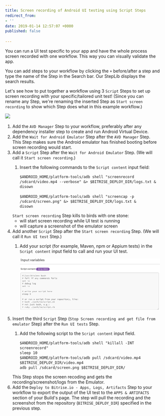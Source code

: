 ```yaml
---
title: Screen recording of Android UI testing using Script Steps
redirect_from:
- ''
date: 2019-01-14 12:57:07 +0000
published: false

---
```

You can run a UI test specific to your app and have the whole process screen recorded with one workflow. This way you can visually validate the app.

You can add steps to your workflow by clicking the `+` before/after a step and type the name of the Step in the Search bar.  Our StepLib displays the search results.

Let's see how to put together a workflow using 3 `Script` Steps to set up screen recording with your specific/tailored unit test! (Since you can rename any Step, we're renaming the inserted Step as `Start screen recording` to show which Step does what in this example workflow.)

![](/img/screen-recording-wf.png)

1. Add the `AVD Manager` Step to your workflow, preferably after any dependency installer step to create and run Android Virtual Device.
2. Add the `Wait for Android Emulator` Step after the `AVD Manager` Step. This Step makes sure the Android emulator has finished booting before screen recording would start.
3. Add a `Script` Step after the `Wait for Android Emulator` Step. (We will call it `Start screen recording`.)
   1. Insert the following commands to the `Script content` input field:

          $ANDROID_HOME/platform-tools/adb shell "screenrecord /sdcard/video.mp4 --verbose" &> $BITRISE_DEPLOY_DIR/logs.txt &
          disown
          
          $ANDROID_HOME/platform-tools/adb shell "screencap -p /sdcard/screen.png" &> $BITRISE_DEPLOY_DIR/logs.txt &
          disown

   `Start screen recording` Step kills to birds with one stone:
   * will start screen recording while UI test is running
   * will capture a screenshot of the emulator screen
4. Add another `Script` Step after the `Start screen recording` Step. (We will call it `Run UI test` Step.)
   1. Add your script (for example, Maven, npm or Appium tests) in the `Script content` input field to call and run your UI test.

      ![](/img/ui-test-script.png)
5. Insert the third `Script` Step (`Stop Screen recording and get file from emulator` Step) after the `Run UI tests` Step.
   1. Add the following script to the `Script content` input field.

          $ANDROID_HOME/platform-tools/adb shell "killall -INT screenrecord"
          sleep 10
          $ANDROID_HOME/platform-tools/adb pull /sdcard/video.mp4 $BITRISE_DEPLOY_DIR/video.mp4
          adb pull /sdcard/screen.png $BITRISE_DEPLOY_DIR/

   This Step stops the screen recoding and gets the recording/screenshot/logs from the Emulator.
6. Add the `Deploy to Bitrise.io - Apps, Logs, Artifacts` Step to your workflow to export the output of the UI test to the `APPS & ARTIFACTS` section of your Build's page. The step will pull the recording and the screenshot from the repository (`BITRISE_DEPLOY_DIR`) specified in the previous step.